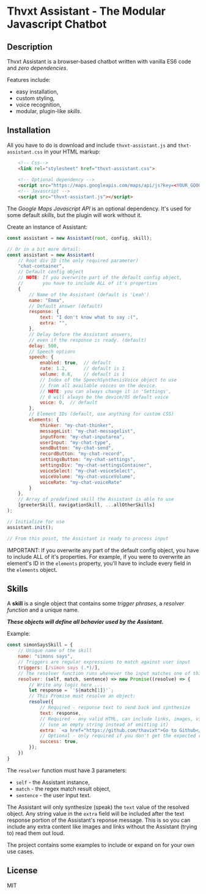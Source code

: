 # Thvxt Assistant - The Modular Javascript Chatbot





## Description

Thvxt Assistant is a browser-based chatbot written with vanilla ES6 code and *zero dependencies*.

Features include:
* easy installation,
* custom styling,
* voice recognition,
* modular, plugin-like *skills*.

## Installation

All you have to do is download and include `thvxt-assistant.js` and `thxt-assistant.css` in your HTML markup:

```html
    <!-- Css-->
    <link rel="stylesheet" href="thvxt-assistant.css">
    
    <!-- Optional dependency -->
    <script src="https://maps.googleapis.com/maps/api/js?key=<YOUR_GOOGLE_MAPS_API_KEY>"></script>
    <!-- Javascript -->
    <script src="thvxt-assistant.js"></script>
```

The *Google Maps Javascript API* is an optional dependency. It's used for some default *skills*, but the plugin will work without it.

Create an instance of Assistant:

```javascript
const assistant = new Assistant(root, config, skill);

// Or in a bit more detail:
const assistant = new Assistant(
    // Root div ID (the only required parameter)
    "chat-container",
    // Default config object
    // NOTE: If you overwrite part of the default config object,
    //       you have to include ALL of it's properties
    {
        // Name of the Assistant (default is 'Leah')
        name: "Emma",
        // Default answer (default)
        response: {
            text: "I don't know what to say :(",
            extra: "",
        },
        // Delay before the Assistant answers, 
        // even if the response is ready. (default)
        delay: 500,
        // Speech options
        speech: {
            enabled: true,  // default
            rate: 1.2,      // default is 1
            volume: 0.8,    // default is 1
            // Index of the SpeechSynthesisVoice object to use
            // from all available voices on the device.
            // NOTE: you can always change it in 'Settings',
            // 0 will always be the device/OS default voice
            voice: 0,  // default
        },
        // Element IDs (default, use anything for custom CSS)
        elements: {
            thinker: "my-chat-thinker",
            messageList: "my-chat-messagelist",
            inputForm: "my-chat-inputarea",
            userInput: "my-chat-type",
            sendButton: "my-chat-send",
            recordButton: "my-chat-record",
            settingsButton: "my-chat-settings",
            settingsDiv: "my-chat-settingsContainer",
            voiceSelect: "my-chat-voiceSelect",
            voiceVolume: "my-chat-voiceVolume",
            voiceRate: "my-chat-voiceRate"
        }
    },
    // Array of predefined skill the Assistant is able to use
    [greeterSkill, navigationSkill, ...allOtherSkills]
);

// Initialize for use
assistant.init();

// From this point, the Assistant is ready to process input
```

IMPORTANT: If you overwrite any part of the default config object, you have to include ALL of it's properties. For example, if you were to overwrite an element's ID in the `elements` property, you'll have to include every field in the `elements` object.





## Skills

A **skill** is a single object that contains some *trigger phrases*, a *resolver function* and a unique name.

***These objects will define all behavior used by the Assistant.***

Example:

```javascript
const simonSaysSkill = {
    // Unique name of the skill
    name: "simons says",
    // Triggers are regular expressions to match against user input
    triggers: [/simon says (.*)/],
    // The resolver function runs whenever the input matches one of this skill's triggers
    resolver: (self, match, sentence) => new Promise((resolve) => {
        // Write any logic here ...
        let response = `'${match[1]}'`;
        // This Promise must resolve an object:
        resolve({
            // Required - response text to send back and synthesize
            text: response, 
            // Required - any valid HTML, can include links, images, video, etc 
            // (use an empty string instead of emitting it)
            extra: `<a href="https://github.com/thavixt">Go to Github</a>`, 
            // Optional - only required if you don't get the expected result ('false' in that case)
            success: true, 
        });
    })
}
```

The `resolver` function must have 3 parameters:
* `self` - the Assistant instance,
* `match` - the regex match result object,
* `sentence` - the user input text.

The Assistant will only synthesize (speak) the `text` value of the resolved object. Any string value in the `extra` field will be included after the text response portion of the Assistant's reponse message. This is so you can include any extra content like images and links without the Assistant (trying to) read them out loud.

The project contains some examples to include or expand on for your own use cases.





## License

MIT